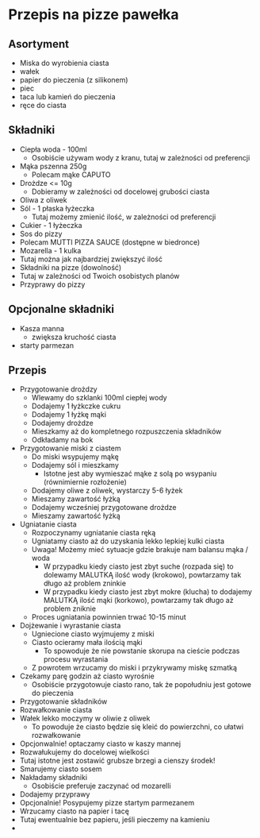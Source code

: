 # Przepis na pizze pawełka

## Asortyment

- Miska do wyrobienia ciasta
- wałek
- papier do pieczenia (z silikonem)
- piec
- taca lub kamień do pieczenia
- ręce do ciasta

## Składniki

- Ciepła woda - 100ml
  - Osobiście używam wody z kranu, tutaj w zależności od preferencji
- Mąka pszenna 250g
  - Polecam mąke CAPUTO
- Drożdze <= 10g
  - Dobieramy w zależności od docelowej grubości ciasta
- Oliwa z oliwek
- Sól - 1 płaska łyżeczka
  - Tutaj możemy zmienić ilość, w zależności od preferencji
- Cukier - 1 łyżeczka
- Sos do pizzy
 - Polecam MUTTI PIZZA SAUCE (dostępne w biedronce)
- Mozarella - 1 kulka
 - Tutaj można jak najbardziej zwiększyć ilość
- Składniki na pizze (dowolność)
 - Tutaj w zależności od Twoich osobistych planów
- Przyprawy do pizzy

## Opcjonalne składniki

- Kasza manna
  - zwiększa kruchość ciasta
- starty parmezan

## Przepis

- Przygotowanie drożdzy
  - Wlewamy do szklanki 100ml ciepłej wody
  - Dodajemy 1 łyżkczke cukru
  - Dodajemy 1 łyżkę mąki
  - Dodajemy drożdze
  - Mieszkamy aż do kompletnego rozpuszczenia składników
  - Odkładamy na bok
- Przygotowanie miski z ciastem
  - Do miski wsypujemy mąkę
  - Dodajemy sól i mieszkamy
    - Istotne jest aby wymieszać mąke z solą po wsypaniu (równimiernie rozłożenie)
  - Dodajemy oliwe z oliwek, wystarczy 5-6 łyżek
  - Mieszamy zawartość łyżką
  - Dodajemy wcześniej przygotowane drożdze
  - Mieszamy zawartość łyżką
- Ugniatanie ciasta
  - Rozpoczynamy ugniatanie ciasta ręką
  - Ugniatamy ciasto aż do uzyskania lekko lepkiej kulki ciasta
  - Uwaga! Możemy mieć sytuacje gdzie brakuje nam balansu mąka / woda
    - W przypadku kiedy ciasto jest zbyt suche (rozpada się) to dolewamy MALUTKĄ ilość wody (krokowo), powtarzamy tak długo aż problem zninkie
    - W przypadku kiedy ciasto jest zbyt mokre (klucha) to dodajemy MALUTKĄ ilość mąki (korkowo), powtarzamy tak długo aż problem zniknie
  - Proces ugniatania powinnien trwać 10-15 minut
- Dojżewanie i wyrastanie ciasta
  - Ugniecione ciasto wyjmujemy z miski
  - Ciasto ocieramy mała ilością mąki
    - To spowoduje że nie powstanie skorupa na cieście podczas procesu wyrastania
  - Z powrotem wrzucamy do miski i przykrywamy miskę szmatką
- Czekamy parę godzin aż ciasto wyrośnie
  - Osobiście przygotowuje ciasto rano, tak że popołudniu jest gotowe do pieczenia
- Przygotowanie składników
- Rozwałkowanie ciasta
 - Wałek lekko moczymy w oliwie z oliwek
   - To powoduje że ciasto będzie się kleić do powierzchni, co ułatwi rozwałkowanie
 - Opcjonwalnie! optaczamy ciasto w kaszy mannej
 - Rozwałukujemy do docelowej wielkości
  - Tutaj istotne jest zostawić grubsze brzegi a cienszy środek!
- Smarujemy ciasto sosem
- Nakładamy składniki
  - Osobiście preferuje zaczynać od mozarelli
- Dodajemy przyprawy
- Opcjonalnie! Posypujemy pizze startym parmezanem
- Wrzucamy ciasto na papier i tacę
 - Tutaj ewentualnie bez papieru, jeśli pieczemy na kamieniu
- 
